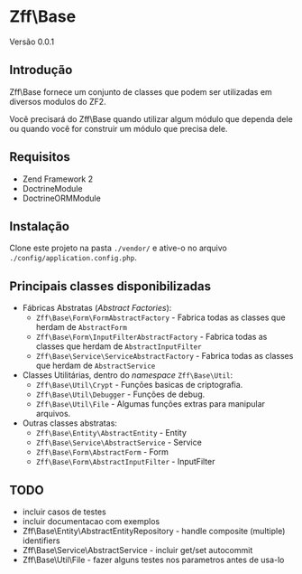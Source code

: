 # Zff\Base

Versão 0.0.1

## Introdução

Zff\Base fornece um conjunto de classes que podem ser utilizadas em diversos modulos do ZF2.

Você precisará do Zff\Base quando utilizar algum módulo que dependa dele ou quando você for
construir um módulo que precisa dele.

## Requisitos

* Zend Framework 2
* DoctrineModule
* DoctrineORMModule

## Instalação

Clone este projeto na pasta `./vendor/` e ative-o no arquivo `./config/application.config.php`.

Principais classes disponibilizadas
-----------------------------------

* Fábricas Abstratas (*Abstract Factories*):
  * `Zff\Base\Form\FormAbstractFactory`         - Fabrica todas as classes que herdam de `AbstractForm`
  * `Zff\Base\Form\InputFilterAbstractFactory`  - Fabrica todas as classes que herdam de `AbstractInputFilter`
  * `Zff\Base\Service\ServiceAbstractFactory`   - Fabrica todas as classes que herdam de `AbstractService`
* Classes Utilitárias, dentro do *namespace* `Zff\Base\Util`:
  * `Zff\Base\Util\Crypt`    - Funções basicas de criptografia.
  * `Zff\Base\Util\Debugger` - Funções de debug.
  * `Zff\Base\Util\File`     - Algumas funções extras para manipular arquivos.
* Outras classes abstratas:
  * `Zff\Base\Entity\AbstractEntity`    - Entity
  * `Zff\Base\Service\AbstractService`  - Service
  * `Zff\Base\Form\AbstractForm`        - Form
  * `Zff\Base\Form\AbstractInputFilter` - InputFilter

## TODO

  * incluir casos de testes
  * incluir documentacao com exemplos
  * Zff\Base\Entity\AbstractEntityRepository - handle composite (multiple) identifiers
  * Zff\Base\Service\AbstractService         - incluir get/set autocommit
  * Zff\Base\Util\File                       - fazer alguns testes nos parametros antes de usa-lo
